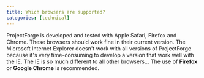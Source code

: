 ```yaml
---
title: Which browsers are supported?
categories: [technical]
---
```


ProjectForge is developed and tested with Apple Safari, Firefox and Chrome. These browsers should work fine in their current version. The Microsoft Internet Explorer doesn't work with all versions of ProjectForge because it's very time-consuming to develop a version that work well with the IE. The IE is so much different to all other browsers... The use of __Firefox__ or __Google Chrome__ is recommended.

